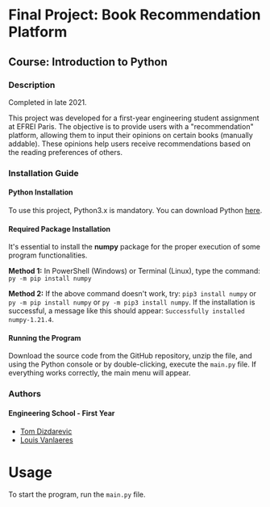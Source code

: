 # Final Project: Book Recommendation Platform
## Course: Introduction to Python

### Description

Completed in late 2021.

This project was developed for a first-year engineering student assignment at EFREI Paris. The objective is to provide users with a "recommendation" platform, allowing them to input their opinions on certain books (manually addable). These opinions help users receive recommendations based on the reading preferences of others.

### Installation Guide

#### Python Installation
To use this project, Python3.x is mandatory. You can download Python [here](https://www.python.org/).

#### Required Package Installation
It's essential to install the **numpy** package for the proper execution of some program functionalities.

**Method 1:** In PowerShell (Windows) or Terminal (Linux), type the command: `py -m pip install numpy`

**Method 2:** If the above command doesn't work, try: `pip3 install numpy` or `py -m pip install numpy` or `py -m pip3 install numpy`.
If the installation is successful, a message like this should appear: `Successfully installed numpy-1.21.4`.

#### Running the Program
Download the source code from the GitHub repository, unzip the file, and using the Python console or by double-clicking, execute the `main.py` file. If everything works correctly, the main menu will appear.

### Authors

#### Engineering School - First Year

- [Tom Dizdarevic](https://github.com/tom-diz)
- [Louis Vanlaeres](https://github.com/pouiterre)

# Usage

To start the program, run the `main.py` file.

